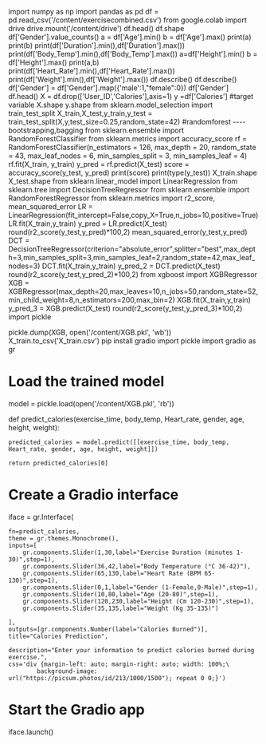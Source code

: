 import numpy as np
import pandas as pd
df = pd.read_csv('/content/exercisecombined.csv')
from google.colab import drive
drive.mount('/content/drive')
df.head()
df.shape
df['Gender'].value_counts()
a = df['Age'].min()
b = df['Age'].max()
print(a)
print(b)
print(df['Duration'].min(),df['Duration'].max())
print(df['Body_Temp'].min(),df['Body_Temp'].max())
a=df['Height'].min()
b = df['Height'].max()
print(a,b)
print(df['Heart_Rate'].min(),df['Heart_Rate'].max())
print(df['Weight'].min(),df['Weight'].max())
df.describe()
df.describe()
df['Gender'] = df['Gender'].map({'male':1,"female":0})
df['Gender']
df.head()
X = df.drop(['User_ID','Calories'],axis=1)
y =df['Calories'] #target variable
X.shape
y.shape
from sklearn.model_selection import train_test_split
X_train,X_test,y_train,y_test = train_test_split(X,y,test_size=0.25,random_state=42)
#randomforest ---- bootstrapping,bagging
from sklearn.ensemble import RandomForestClassifier
from sklearn.metrics import accuracy_score
rf = RandomForestClassifier(n_estimators = 126, max_depth = 20, random_state = 43, max_leaf_nodes = 6, min_samples_split = 3, min_samples_leaf = 4)
rf.fit(X_train, y_train)
y_pred = rf.predict(X_test)
score = accuracy_score(y_test, y_pred)
print(score)
print(type(y_test))
X_train.shape
X_test.shape
from sklearn.linear_model import LinearRegression
from sklearn.tree import DecisionTreeRegressor
from sklearn.ensemble import RandomForestRegressor
from sklearn.metrics import r2_score, mean_squared_error
LR = LinearRegression(fit_intercept=False,copy_X=True,n_jobs=10,positive=True)
LR.fit(X_train,y_train)
y_pred = LR.predict(X_test)
round(r2_score(y_test,y_pred)*100,2)
mean_squared_error(y_test,y_pred)
DCT = DecisionTreeRegressor(criterion="absolute_error",splitter="best",max_depth=3,min_samples_split=3,min_samples_leaf=2,random_state=42,max_leaf_nodes=3)
DCT.fit(X_train,y_train)
y_pred_2 = DCT.predict(X_test)
round(r2_score(y_test,y_pred_2)*100,2)
from xgboost import XGBRegressor
XGB = XGBRegressor(max_depth=20,max_leaves=10,n_jobs=50,random_state=52,min_child_weight=8,n_estimators=200,max_bin=2)
XGB.fit(X_train,y_train)
y_pred_3 = XGB.predict(X_test)
round(r2_score(y_test,y_pred_3)*100,2)
import pickle

pickle.dump(XGB, open('/content/XGB.pkl', 'wb'))
X_train.to_csv('X_train.csv')
pip install gradio
import pickle
import gradio as gr

# Load the trained model
model = pickle.load(open('/content/XGB.pkl', 'rb'))

def predict_calories(exercise_time, body_temp, Heart_rate, gender, age, height, weight):


    predicted_calories = model.predict([[exercise_time, body_temp, Heart_rate, gender, age, height, weight]])

    return predicted_calories[0]

# Create a Gradio interface
iface = gr.Interface(

    fn=predict_calories,
    theme = gr.themes.Monochrome(),
    inputs=[
        gr.components.Slider(1,30,label="Exercise Duration (minutes 1-30)",step=1),
        gr.components.Slider(36,42,label="Body Temperature (°C 36-42)"),
        gr.components.Slider(65,130,label="Heart Rate (BPM 65-130)",step=1),
        gr.components.Slider(0,1,label="Gender (1-Female,0-Male)",step=1),
        gr.components.Slider(10,80,label="Age (20-80)",step=1),
        gr.components.Slider(120,230,label="Height (Cm 120-230)",step=1),
        gr.components.Slider(35,135,label="Weight (Kg 35-135)")

    ],
    outputs=[gr.components.Number(label="Calories Burned")],
    title="Calories Prediction",

    description="Enter your information to predict calories burned during exercise.",
    css='div {margin-left: auto; margin-right: auto; width: 100%;\
            background-image: url("https://picsum.photos/id/213/1000/1500"); repeat 0 0;}')




# Start the Gradio app
iface.launch()

